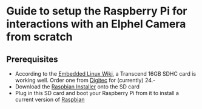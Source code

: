 # Guide to setup the Raspberry Pi for interactions with an Elphel Camera from scratch

## Prerequisites
- According to the [Embedded Linux Wiki](http://elinux.org/RPi_SD_cards), a Transcend 16GB SDHC card is working well. Order one from [Digitec](https://www.digitec.ch/ProdukteDetails2.aspx?Reiter=Details&Artikel=194092) for (currently) 24.-
- Download the [Raspbian Installer](http://www.raspbian.org/RaspbianInstaller) onto the SD card
- Plug in this SD card and boot your Raspberry Pi from it to install a current version of [Raspbian](http://www.raspbian.org/)
